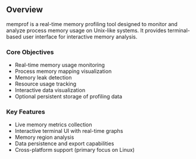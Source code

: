 ## Overview

memprof is a real-time memory profiling tool designed to monitor and analyze process memory usage on Unix-like systems. It provides terminal-based user interface for interactive memory analysis.

### Core Objectives

- Real-time memory usage monitoring
- Process memory mapping visualization
- Memory leak detection
- Resource usage tracking
- Interactive data visualization
- Optional persistent storage of profiling data

### Key Features

- Live memory metrics collection
- Interactive terminal UI with real-time graphs
- Memory region analysis
- Data persistence and export capabilities
- Cross-platform support (primary focus on Linux)
